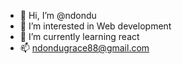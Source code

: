 - 👋 Hi, I’m @ndondu
- 👀 I’m interested in Web development
- 🌱 I’m currently learning react
- 📫 ndondugrace88@gmail.com


